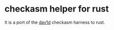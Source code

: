 # checkasm helper for rust

It is a port of the [dav1d](https://code.videolan.org/videolan/dav1d) checkasm harness to rust.
